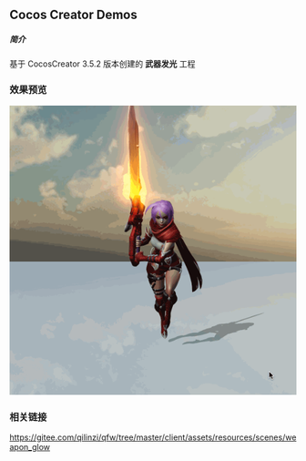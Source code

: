 ## Cocos Creator Demos

##### 简介
基于 CocosCreator 3.5.2 版本创建的 **武器发光** 工程

### 效果预览
![image](../../../gif/202206/2022062304.gif)

### 相关链接
https://gitee.com/qilinzi/qfw/tree/master/client/assets/resources/scenes/weapon_glow